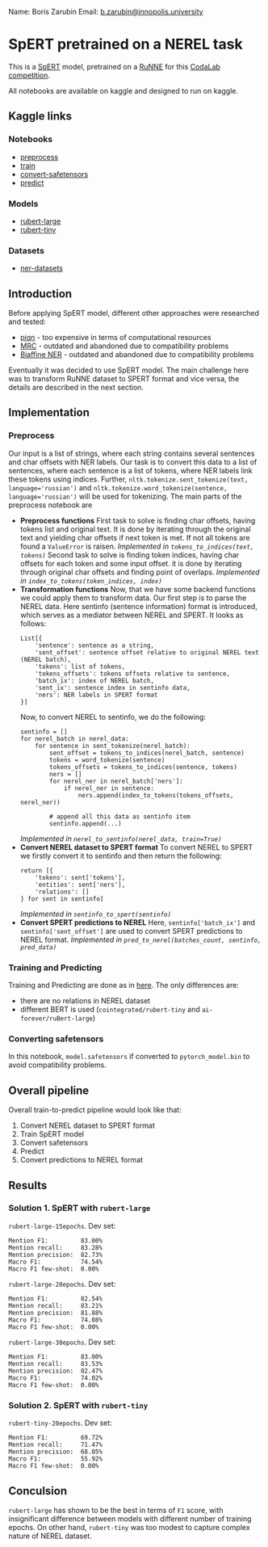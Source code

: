 Name: Boris Zarubin
Email: b.zarubin@innopolis.university

# SpERT pretrained on a NEREL task
This is a [SpERT](https://github.com/lavis-nlp/spert) model, pretrained on a [RuNNE](https://huggingface.co/datasets/iluvvatar/RuNNE) for this [CodaLab competition](https://codalab.lisn.upsaclay.fr/competitions/18459).

All notebooks are available on kaggle and designed to run on kaggle.
## Kaggle links
### Notebooks
- [preprocess](https://www.kaggle.com/code/k1shin/spert-nerel-preprocess)
- [train](https://www.kaggle.com/code/k1shin/spert-nerel-train)
- [convert-safetensors](https://www.kaggle.com/code/k1shin/spert-nerel-convert-safetensors)
- [predict](https://www.kaggle.com/code/k1shin/spert-nerel-predict)
### Models
- [rubert-large](https://www.kaggle.com/models/k1shin/rubert-large-nerel)
- [rubert-tiny](https://www.kaggle.com/models/k1shin/rubert-tiny-nerel)
### Datasets
- [ner-datasets](https://www.kaggle.com/datasets/k1shin/ner-datasets)

## Introduction
Before applying SpERT model, different other approaches were researched and tested:
- [piqn](https://github.com/tricktreat/piqn) - too expensive in terms of computational resources
- [MRC](https://github.com/ShannonAI/mrc-for-flat-nested-ner) - outdated and abandoned due to compatibility problems
- [Biaffine NER](https://github.com/amir-zeldes/biaffine-ner) - outdated and abandoned due to compatibility problems

Eventually it was decided to use SpERT model. The main challenge here was to transform RuNNE dataset to SPERT format and vice versa, the details are described in the next section.

## Implementation
### Preprocess
Our input is a list of strings, where each string contains several sentences and char offsets with NER labels. Our task is to convert this data to a list of sentences, where each sentence is a list of tokens, where NER labels link these tokens using indices.
Further, `nltk.tokenize.sent_tokenize(text, language='russian')` and `nltk.tokenize.word_tokenize(sentence, language='russian')` will be used for tokenizing.
The main parts of the preprocess notebook are
- **Preprocess functions**
First task to solve is finding char offsets, having tokens list and original text. It is done by iterating through the original text and yielding char offsets if next token is met. If not all tokens are found a `ValueError` is raisen.
*Implemented in `tokens_to_indices(text, tokens)`*
Second task to solve is finding token indices, having char offsets for each token and some input offset. it is done by iterating through original char offsets and finding point of overlaps.
*Implemented in `index_to_tokens(token_indices, index)`*
- **Transformation functions**
Now, that we have some backend functions we could apply them to transform data.
Our first step is to parse the NEREL data. Here sentinfo (sentence information) format is introduced, which serves as a mediator between NEREL and SPERT. It looks as follows:
    ```
    List[{
        'sentence': sentence as a string,
        'sent_offset': sentence offset relative to original NEREL text (NEREL batch),
        'tokens': list of tokens,
        'tokens_offsets': tokens offsets relative to sentence,
        'batch_ix': index of NEREL batch,
        'sent_ix': sentence index in sentinfo data,
        'ners': NER labels in SPERT format
    }]
    ```
    Now, to convert NEREL to sentinfo, we do the following:
    ```
    sentinfo = []
    for nerel_batch in nerel_data:
        for sentence in sent_tokenize(nerel_batch):
            sent_offset = tokens_to_indices(nerel_batch, sentence)
            tokens = word_tokenize(sentence)
            tokens_offsets = tokens_to_indices(sentence, tokens)
            ners = []
            for nerel_ner in nerel_batch['ners']:
                if nerel_ner in sentence:
                    ners.append(index_to_tokens(tokens_offsets, nerel_ner))
            
            # append all this data as sentinfo item
            sentinfo.append(...)
    ```
    *Implemented in `nerel_to_sentinfo(nerel_data, train=True)`*
- **Convert NEREL dataset to SPERT format**
To convert NEREL to SPERT we firstly convert it to sentinfo and then return the following:
    ```
    return [{
        'tokens': sent['tokens'],
        'entities': sent['ners'],
        'relations': []
    } for sent in sentinfo]
    ```
    *Implemented in `sentinfo_to_spert(sentinfo)`*
- **Convert SPERT predictions to NEREL**
Here, `sentinfo['batch_ix']` and `sentinfo['sent_offset']` are used to convert SPERT predictions to NEREL format.
*Implemented in `pred_to_nerel(batches_count, sentinfo, pred_data)`*
### Training and Predicting
Training and Predicting are done as in [here](https://github.com/lavis-nlp/spert/#examples).
The only differences are:
- there are no relations in NEREL dataset
- different BERT is used (`cointegrated/rubert-tiny` and `ai-forever/ruBert-large`)
### Converting safetensors
In this notebook, `model.safetensors` if converted to `pytorch_model.bin` to avoid compatibility problems.

## Overall pipeline
Overall train-to-predict pipeline would look like that:
1. Convert NEREL dataset to SPERT format
2. Train SpERT model
3. Convert safetensors
4. Predict
5. Convert predictions to NEREL format

## Results
### Solution 1. SpERT with `rubert-large`
`rubert-large-15epochs`. Dev set:
```
Mention F1:         83.00%
Mention recall:     83.28%
Mention precision:  82.73%
Macro F1:           74.54%
Macro F1 few-shot:  0.00%
```
`rubert-large-20epochs`. Dev set:
```
Mention F1:         82.54%
Mention recall:     83.21%
Mention precision:  81.88%
Macro F1:           74.08%
Macro F1 few-shot:  0.00%
```
`rubert-large-30epochs`. Dev set:
```
Mention F1:         83.00%
Mention recall:     83.53%
Mention precision:  82.47%
Macro F1:           74.02%
Macro F1 few-shot:  0.00%
```
### Solution 2. SpERT with `rubert-tiny`
`rubert-tiny-20epochs`. Dev set:
```
Mention F1:         69.72%
Mention recall:     71.47%
Mention precision:  68.05%
Macro F1:           55.92%
Macro F1 few-shot:  0.00%
```
## Conculsion
`rubert-large` has shown to be the best in terms of `F1` score, with insignificant difference between models with different number of training epochs. On other hand, `rubert-tiny` was too modest to capture complex nature of NEREL dataset.
